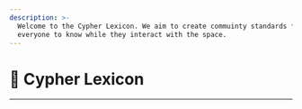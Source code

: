 ```yaml
---
description: >-
  Welcome to the Cypher Lexicon. We aim to create commuinty standards for
  everyone to know while they interact with the space.
---
```


# 👋 Cypher Lexicon

***

